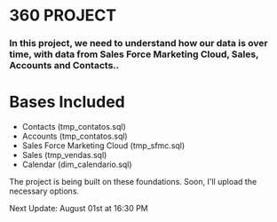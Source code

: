 # 360 PROJECT

### In this project, we need to understand how our data is over time, with data from Sales Force Marketing Cloud, Sales, Accounts and Contacts..

# Bases Included

- Contacts (tmp_contatos.sql)<br>
- Accounts (tmp_contatos.sql)<br>
- Sales Force Marketing Cloud (tmp_sfmc.sql)<br>
- Sales (tmp_vendas.sql)<br>
- Calendar (dim_calendario.sql)<br>


The project is being built on these foundations. Soon, I'll upload the necessary options. 

Next Update: August 01st at 16:30 PM
